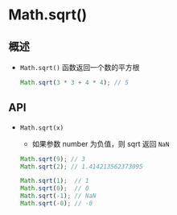 # Math.sqrt()

## 概述

+ `Math.sqrt()` 函数返回一个数的平方根

  ```js
  Math.sqrt(3 * 3 + 4 * 4); // 5
  ```

## API

+ `Math.sqrt(x)`

  + 如果参数 number 为负值，则 sqrt 返回 `NaN`

  ```js
  Math.sqrt(9); // 3
  Math.sqrt(2); // 1.414213562373095

  Math.sqrt(1);  // 1
  Math.sqrt(0);  // 0
  Math.sqrt(-1); // NaN
  Math.sqrt(-0); // -0
  ```
